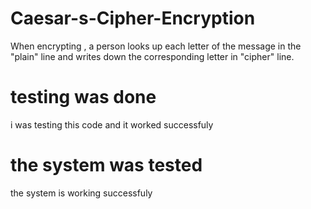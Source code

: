 # Caesar-s-Cipher-Encryption
When encrypting , a person looks up each letter of the message in the "plain" line and writes down the corresponding letter in "cipher" line.

# testing was done
i was testing this code and it worked successfuly

# the system was tested
the system is working successfuly